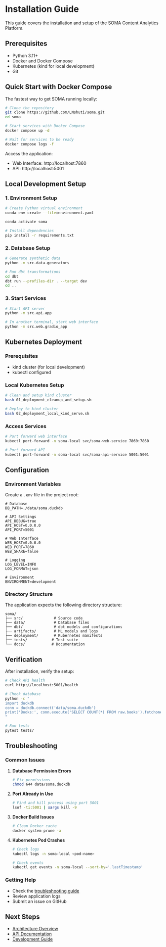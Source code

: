 # Installation Guide

This guide covers the installation and setup of the SOMA Content Analytics Platform.

## Prerequisites

- Python 3.11+
- Docker and Docker Compose
- Kubernetes (kind for local development)
- Git

## Quick Start with Docker Compose

The fastest way to get SOMA running locally:

```bash
# Clone the repository
git clone https://github.com/LNshuti/soma.git
cd soma

# Start services with Docker Compose
docker compose up -d

# Wait for services to be ready
docker compose logs -f
```

Access the application:
- Web Interface: http://localhost:7860
- API: http://localhost:5001

## Local Development Setup

### 1. Environment Setup

```bash
# Create Python virtual environment
conda env create --file=environment.yaml

conda activate soma

# Install dependencies
pip install -r requirements.txt
```

### 2. Database Setup

```bash
# Generate synthetic data
python -m src.data.generators

# Run dbt transformations
cd dbt
dbt run --profiles-dir . --target dev
cd ..
```

### 3. Start Services

```bash
# Start API server
python -m src.api.app

# In another terminal, start web interface
python -m src.web.gradio_app
```

## Kubernetes Deployment

### Prerequisites
- kind cluster (for local development)
- kubectl configured

### Local Kubernetes Setup

```bash
# Clean and setup kind cluster
bash 01_deployment_cleanup_and_setup.sh

# Deploy to kind cluster
bash 02_deployment_local_kind_serve.sh
```

### Access Services

```bash
# Port forward web interface
kubectl port-forward -n soma-local svc/soma-web-service 7860:7860

# Port forward API
kubectl port-forward -n soma-local svc/soma-api-service 5001:5001
```

## Configuration

### Environment Variables

Create a `.env` file in the project root:

```env
# Database
DB_PATH=./data/soma.duckdb

# API Settings
API_DEBUG=true
API_HOST=0.0.0.0
API_PORT=5001

# Web Interface
WEB_HOST=0.0.0.0
WEB_PORT=7860
WEB_SHARE=false

# Logging
LOG_LEVEL=INFO
LOG_FORMAT=json

# Environment
ENVIRONMENT=development
```

### Directory Structure

The application expects the following directory structure:

```
soma/
├── src/              # Source code
├── data/             # Database files
├── dbt/              # dbt models and configurations
├── artifacts/        # ML models and logs
├── deployment/       # Kubernetes manifests
├── tests/           # Test suite
└── docs/            # Documentation
```

## Verification

After installation, verify the setup:

```bash
# Check API health
curl http://localhost:5001/health

# Check database
python -c "
import duckdb
conn = duckdb.connect('data/soma.duckdb')
print('Books:', conn.execute('SELECT COUNT(*) FROM raw.books').fetchone()[0])
"

# Run tests
pytest tests/
```

## Troubleshooting

### Common Issues

1. **Database Permission Errors**
   ```bash
   # Fix permissions
   chmod 644 data/soma.duckdb
   ```

2. **Port Already in Use**
   ```bash
   # Find and kill process using port 5001
   lsof -ti:5001 | xargs kill -9
   ```

3. **Docker Build Issues**
   ```bash
   # Clean Docker cache
   docker system prune -a
   ```

4. **Kubernetes Pod Crashes**
   ```bash
   # Check logs
   kubectl logs -n soma-local <pod-name>
   
   # Check events
   kubectl get events -n soma-local --sort-by='.lastTimestamp'
   ```

### Getting Help

- Check the [troubleshooting guide](troubleshooting.md)
- Review application logs
- Submit an issue on GitHub

## Next Steps

- [Architecture Overview](architecture.md)
- [API Documentation](api/README.md)
- [Development Guide](development.md)